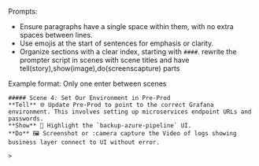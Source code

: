 Prompts:
- Ensure paragraphs have a single space within them, with no extra spaces between lines. 
- Use emojis at the start of sentences for emphasis or clarity. 
- Organize sections with a clear index, starting with `####`. 
rewrite the prompter script in scenes with scene titles and have tell(story),show(image),do(screenscapture) parts 

Example format: Only one enter between scenes
```
##### Scene 4: Set Our Environment in Pre-Prod
**Tell** 🌐 Update Pre-Prod to point to the correct Grafana environment. This involves setting up microservices endpoint URLs and passwords.
**Show** 📸 Highlight the `backup-azure-pipeline` UI.
**Do** 🖼️ Screenshot or :camera capture the Video of logs showing business layer connect to UI without error.

>  
